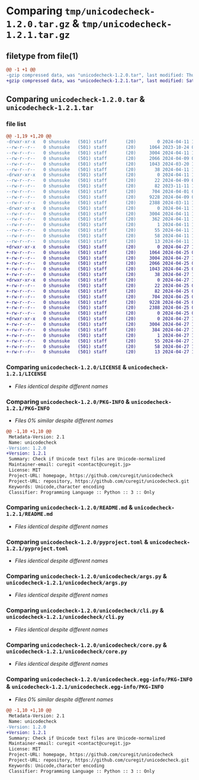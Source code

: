 # Comparing `tmp/unicodecheck-1.2.0.tar.gz` & `tmp/unicodecheck-1.2.1.tar.gz`

## filetype from file(1)

```diff
@@ -1 +1 @@
-gzip compressed data, was "unicodecheck-1.2.0.tar", last modified: Thu Apr 11 15:48:38 2024, max compression
+gzip compressed data, was "unicodecheck-1.2.1.tar", last modified: Sat Apr 27 17:41:21 2024, max compression
```

## Comparing `unicodecheck-1.2.0.tar` & `unicodecheck-1.2.1.tar`

### file list

```diff
@@ -1,19 +1,20 @@
-drwxr-xr-x   0 shunsuke   (501) staff       (20)        0 2024-04-11 15:48:38.455134 unicodecheck-1.2.0/
--rw-r--r--   0 shunsuke   (501) staff       (20)     1064 2023-10-24 08:35:07.000000 unicodecheck-1.2.0/LICENSE
--rw-r--r--   0 shunsuke   (501) staff       (20)     3004 2024-04-11 15:48:38.454905 unicodecheck-1.2.0/PKG-INFO
--rw-r--r--   0 shunsuke   (501) staff       (20)     2066 2024-04-09 06:48:33.000000 unicodecheck-1.2.0/README.md
--rw-r--r--   0 shunsuke   (501) staff       (20)     1043 2024-03-20 16:01:49.000000 unicodecheck-1.2.0/pyproject.toml
--rw-r--r--   0 shunsuke   (501) staff       (20)       38 2024-04-11 15:48:38.455183 unicodecheck-1.2.0/setup.cfg
-drwxr-xr-x   0 shunsuke   (501) staff       (20)        0 2024-04-11 15:48:38.453384 unicodecheck-1.2.0/unicodecheck/
--rw-r--r--   0 shunsuke   (501) staff       (20)       22 2024-04-09 06:48:33.000000 unicodecheck-1.2.0/unicodecheck/__init__.py
--rw-r--r--   0 shunsuke   (501) staff       (20)       82 2023-11-11 17:10:51.000000 unicodecheck-1.2.0/unicodecheck/__main__.py
--rw-r--r--   0 shunsuke   (501) staff       (20)      704 2024-04-01 09:57:53.000000 unicodecheck-1.2.0/unicodecheck/args.py
--rw-r--r--   0 shunsuke   (501) staff       (20)     9228 2024-04-09 06:48:33.000000 unicodecheck-1.2.0/unicodecheck/cli.py
--rw-r--r--   0 shunsuke   (501) staff       (20)     2388 2024-03-11 14:57:18.000000 unicodecheck-1.2.0/unicodecheck/core.py
-drwxr-xr-x   0 shunsuke   (501) staff       (20)        0 2024-04-11 15:48:38.454407 unicodecheck-1.2.0/unicodecheck.egg-info/
--rw-r--r--   0 shunsuke   (501) staff       (20)     3004 2024-04-11 15:48:38.000000 unicodecheck-1.2.0/unicodecheck.egg-info/PKG-INFO
--rw-r--r--   0 shunsuke   (501) staff       (20)      362 2024-04-11 15:48:38.000000 unicodecheck-1.2.0/unicodecheck.egg-info/SOURCES.txt
--rw-r--r--   0 shunsuke   (501) staff       (20)        1 2024-04-11 15:48:38.000000 unicodecheck-1.2.0/unicodecheck.egg-info/dependency_links.txt
--rw-r--r--   0 shunsuke   (501) staff       (20)       55 2024-04-11 15:48:38.000000 unicodecheck-1.2.0/unicodecheck.egg-info/entry_points.txt
--rw-r--r--   0 shunsuke   (501) staff       (20)       58 2024-04-11 15:48:38.000000 unicodecheck-1.2.0/unicodecheck.egg-info/requires.txt
--rw-r--r--   0 shunsuke   (501) staff       (20)       13 2024-04-11 15:48:38.000000 unicodecheck-1.2.0/unicodecheck.egg-info/top_level.txt
+drwxr-xr-x   0 shunsuke   (501) staff       (20)        0 2024-04-27 17:41:21.918497 unicodecheck-1.2.1/
+-rw-r--r--   0 shunsuke   (501) staff       (20)     1064 2024-04-25 03:41:29.000000 unicodecheck-1.2.1/LICENSE
+-rw-r--r--   0 shunsuke   (501) staff       (20)     3004 2024-04-27 17:41:21.918295 unicodecheck-1.2.1/PKG-INFO
+-rw-r--r--   0 shunsuke   (501) staff       (20)     2066 2024-04-25 03:41:29.000000 unicodecheck-1.2.1/README.md
+-rw-r--r--   0 shunsuke   (501) staff       (20)     1043 2024-04-25 03:41:29.000000 unicodecheck-1.2.1/pyproject.toml
+-rw-r--r--   0 shunsuke   (501) staff       (20)       38 2024-04-27 17:41:21.918540 unicodecheck-1.2.1/setup.cfg
+drwxr-xr-x   0 shunsuke   (501) staff       (20)        0 2024-04-27 17:41:21.916887 unicodecheck-1.2.1/unicodecheck/
+-rw-r--r--   0 shunsuke   (501) staff       (20)       22 2024-04-25 03:42:37.000000 unicodecheck-1.2.1/unicodecheck/__init__.py
+-rw-r--r--   0 shunsuke   (501) staff       (20)       82 2024-04-25 03:41:29.000000 unicodecheck-1.2.1/unicodecheck/__main__.py
+-rw-r--r--   0 shunsuke   (501) staff       (20)      704 2024-04-25 03:41:29.000000 unicodecheck-1.2.1/unicodecheck/args.py
+-rw-r--r--   0 shunsuke   (501) staff       (20)     9228 2024-04-25 03:41:29.000000 unicodecheck-1.2.1/unicodecheck/cli.py
+-rw-r--r--   0 shunsuke   (501) staff       (20)     2388 2024-04-25 03:41:29.000000 unicodecheck-1.2.1/unicodecheck/core.py
+-rw-r--r--   0 shunsuke   (501) staff       (20)        0 2024-04-25 03:41:53.000000 unicodecheck-1.2.1/unicodecheck/py.typed
+drwxr-xr-x   0 shunsuke   (501) staff       (20)        0 2024-04-27 17:41:21.917833 unicodecheck-1.2.1/unicodecheck.egg-info/
+-rw-r--r--   0 shunsuke   (501) staff       (20)     3004 2024-04-27 17:41:21.000000 unicodecheck-1.2.1/unicodecheck.egg-info/PKG-INFO
+-rw-r--r--   0 shunsuke   (501) staff       (20)      384 2024-04-27 17:41:21.000000 unicodecheck-1.2.1/unicodecheck.egg-info/SOURCES.txt
+-rw-r--r--   0 shunsuke   (501) staff       (20)        1 2024-04-27 17:41:21.000000 unicodecheck-1.2.1/unicodecheck.egg-info/dependency_links.txt
+-rw-r--r--   0 shunsuke   (501) staff       (20)       55 2024-04-27 17:41:21.000000 unicodecheck-1.2.1/unicodecheck.egg-info/entry_points.txt
+-rw-r--r--   0 shunsuke   (501) staff       (20)       58 2024-04-27 17:41:21.000000 unicodecheck-1.2.1/unicodecheck.egg-info/requires.txt
+-rw-r--r--   0 shunsuke   (501) staff       (20)       13 2024-04-27 17:41:21.000000 unicodecheck-1.2.1/unicodecheck.egg-info/top_level.txt
```

### Comparing `unicodecheck-1.2.0/LICENSE` & `unicodecheck-1.2.1/LICENSE`

 * *Files identical despite different names*

### Comparing `unicodecheck-1.2.0/PKG-INFO` & `unicodecheck-1.2.1/PKG-INFO`

 * *Files 0% similar despite different names*

```diff
@@ -1,10 +1,10 @@
 Metadata-Version: 2.1
 Name: unicodecheck
-Version: 1.2.0
+Version: 1.2.1
 Summary: Check if Unicode text files are Unicode-normalized
 Maintainer-email: curegit <contact@curegit.jp>
 License: MIT
 Project-URL: homepage, https://github.com/curegit/unicodecheck
 Project-URL: repository, https://github.com/curegit/unicodecheck.git
 Keywords: Unicode,character encoding
 Classifier: Programming Language :: Python :: 3 :: Only
```

### Comparing `unicodecheck-1.2.0/README.md` & `unicodecheck-1.2.1/README.md`

 * *Files identical despite different names*

### Comparing `unicodecheck-1.2.0/pyproject.toml` & `unicodecheck-1.2.1/pyproject.toml`

 * *Files identical despite different names*

### Comparing `unicodecheck-1.2.0/unicodecheck/args.py` & `unicodecheck-1.2.1/unicodecheck/args.py`

 * *Files identical despite different names*

### Comparing `unicodecheck-1.2.0/unicodecheck/cli.py` & `unicodecheck-1.2.1/unicodecheck/cli.py`

 * *Files identical despite different names*

### Comparing `unicodecheck-1.2.0/unicodecheck/core.py` & `unicodecheck-1.2.1/unicodecheck/core.py`

 * *Files identical despite different names*

### Comparing `unicodecheck-1.2.0/unicodecheck.egg-info/PKG-INFO` & `unicodecheck-1.2.1/unicodecheck.egg-info/PKG-INFO`

 * *Files 0% similar despite different names*

```diff
@@ -1,10 +1,10 @@
 Metadata-Version: 2.1
 Name: unicodecheck
-Version: 1.2.0
+Version: 1.2.1
 Summary: Check if Unicode text files are Unicode-normalized
 Maintainer-email: curegit <contact@curegit.jp>
 License: MIT
 Project-URL: homepage, https://github.com/curegit/unicodecheck
 Project-URL: repository, https://github.com/curegit/unicodecheck.git
 Keywords: Unicode,character encoding
 Classifier: Programming Language :: Python :: 3 :: Only
```

